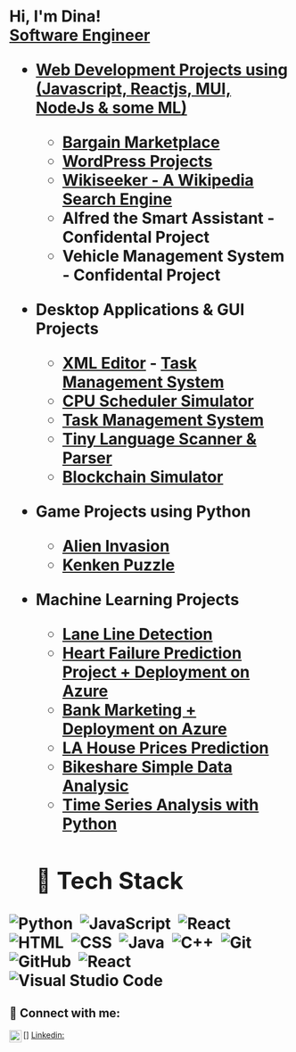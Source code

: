 <h1>Hi, I'm Dina! <br/><a href="https://github.com/dinaabdulrasoul">Software Engineer</a> <a href="https://www.linkedin.com/in/dina-abdulrasoul">

- <b> Web Development Projects using (Javascript, Reactjs, MUI, NodeJs & some ML)</b>
  - [Bargain Marketplace](https://github.com/dinaabdulrasoul/Bargain-Marketplace-Frontend)
  - [WordPress Projects](https://github.com/dinaabdulrasoul/WordPress-Development)
  - [Wikiseeker - A Wikipedia Search Engine](https://github.com/dinaabdulrasoul/Wiki-Seeker)
  - Alfred the Smart Assistant - Confidental Project
  - Vehicle Management System - Confidental Project
  
- <b>Desktop Applications & GUI Projects</b>
  - [XML Editor](https://github.com/dinaabdulrasoul/xml-editor)  - [Task Management System](https://github.com/dinaabdulrasoul/TMS)
  - [CPU Scheduler Simulator](https://github.com/dinaabdulrasoul/CPU-Job-Scheduler)
  - [Task Management System](https://github.com/dinaabdulrasoul/TMS)
  - [Tiny Language Scanner & Parser](https://github.com/dinaabdulrasoul/Tiny_Scanner)
  - [Blockchain Simulator](https://github.com/dinaabdulrasoul/blockchain)

- <b>Game Projects using Python</b>
  - [Alien Invasion](https://github.com/dinaabdulrasoul/Alien-Invasion-Game)</b>
  - [Kenken Puzzle](https://github.com/dinaabdulrasoul/Kenken-puzzle)

- <b>Machine Learning Projects</b>
  - [Lane Line Detection](https://github.com/dinaabdulrasoul/Lane_Line_Detection)
  - [Heart Failure Prediction Project + Deployment on Azure](https://github.com/dinaabdulrasoul/Heart-Failure-Prediction)
  - [Bank Marketing + Deployment on Azure](https://github.com/dinaabdulrasoul/Bank-Marketing-Campaigns-with-Deployment)
  - [LA House Prices Prediction](https://github.com/dinaabdulrasoul/LA-Housing-Prices-Predications)
  - [Bikeshare Simple Data Analysic](https://github.com/dinaabdulrasoul/Bikeshare-Simple-Data-Analysis)
  - [Time Series Analysis with Python](https://github.com/dinaabdulrasoul/Time-Series-Analysis-with-Python)

  <h2> 🧰 Tech Stack </h2>
![Python](https://img.shields.io/badge/-Python-05122A?style=flat&logo=python)&nbsp;
![JavaScript](https://img.shields.io/badge/-JavaScript-05122A?style=flat&logo=javascript)&nbsp;
![React](https://img.shields.io/badge/-React-05122A?style=flat&logo=react)&nbsp;
![HTML](https://img.shields.io/badge/-HTML-05122A?style=flat&logo=HTML5)&nbsp;
![CSS](https://img.shields.io/badge/-CSS-05122A?style=flat&logo=CSS3&logoColor=1572B6)&nbsp;
![Java](https://img.shields.io/badge/-Java-05122A?style=flat&logo=Java&logoColor=FFA518)&nbsp;
![C++](https://img.shields.io/badge/-C++-05122A?style=flat&logo=C%2B%2B&logoColor=00599C)&nbsp;
![Git](https://img.shields.io/badge/-Git-05122A?style=flat&logo=git)&nbsp;
![GitHub](https://img.shields.io/badge/-GitHub-05122A?style=flat&logo=github)&nbsp;
![React](https://img.shields.io/badge/-React-05122A?style=flat&logo=react)&nbsp;
![Visual Studio Code](https://img.shields.io/badge/-Visual%20Studio%20Code-05122A?style=flat&logo=visual-studio-code&logoColor=007ACC)&nbsp;
  
<h2> 🤳 Connect with me:</h2>

[<img align="left" alt="DinaAbdulrasoul | LinkedIn" width="22px" src="https://cdn.jsdelivr.net/npm/simple-icons@v3/icons/linkedin.svg" />] [Linkedin:](https://www.linkedin.com/in/dina-abdulrasoul)
